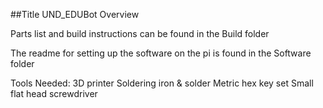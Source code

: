 ##Title
UND_EDUBot Overview

Parts list and build instructions can be found in the Build folder

The readme for setting up the software on the pi is found in the Software folder


Tools Needed:
3D printer
Soldering iron & solder
Metric hex key set
Small flat head screwdriver


